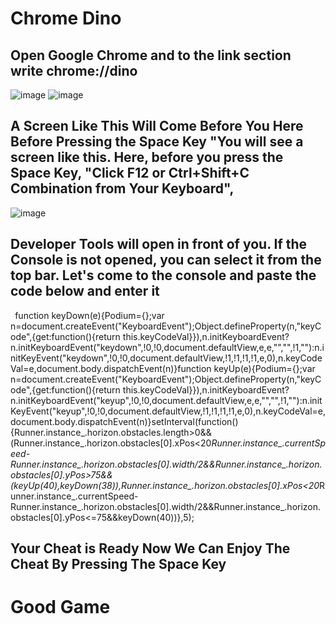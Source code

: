 # Chrome Dino


## Open Google Chrome and to the link section write chrome://dino 


![image](https://user-images.githubusercontent.com/78434970/190853760-47154d16-9812-4c1b-b6e3-a04012b030d5.png)
![image](https://user-images.githubusercontent.com/78434970/190853780-cf8728a0-ab96-4c25-b0b3-fc295ff24770.png)

## A Screen Like This Will Come Before You Here Before Pressing the Space Key "You will see a screen like this. Here, before you press the Space Key, "Click F12 or Ctrl+Shift+C Combination from Your Keyboard",

![image](https://user-images.githubusercontent.com/78434970/190853867-84653d49-f7fc-4d0a-803f-a6a556bedbfa.png)

## Developer Tools will open in front of you. If the Console is not opened, you can select it from the top bar. Let's come to the console and paste the code below and enter it

``` ```function keyDown(e){Podium={};var n=document.createEvent("KeyboardEvent");Object.defineProperty(n,"keyCode",{get:function(){return this.keyCodeVal}}),n.initKeyboardEvent?n.initKeyboardEvent("keydown",!0,!0,document.defaultView,e,e,"","",!1,""):n.initKeyEvent("keydown",!0,!0,document.defaultView,!1,!1,!1,!1,e,0),n.keyCodeVal=e,document.body.dispatchEvent(n)}function keyUp(e){Podium={};var n=document.createEvent("KeyboardEvent");Object.defineProperty(n,"keyCode",{get:function(){return this.keyCodeVal}}),n.initKeyboardEvent?n.initKeyboardEvent("keyup",!0,!0,document.defaultView,e,e,"","",!1,""):n.initKeyEvent("keyup",!0,!0,document.defaultView,!1,!1,!1,!1,e,0),n.keyCodeVal=e,document.body.dispatchEvent(n)}setInterval(function(){Runner.instance_.horizon.obstacles.length>0&&(Runner.instance_.horizon.obstacles[0].xPos<20*Runner.instance_.currentSpeed-Runner.instance_.horizon.obstacles[0].width/2&&Runner.instance_.horizon.obstacles[0].yPos>75&&(keyUp(40),keyDown(38)),Runner.instance_.horizon.obstacles[0].xPos<20*Runner.instance_.currentSpeed-Runner.instance_.horizon.obstacles[0].width/2&&Runner.instance_.horizon.obstacles[0].yPos<=75&&keyDown(40))},5);``` ```

## Your Cheat is Ready Now We Can Enjoy The Cheat By Pressing The Space Key

# Good Game
